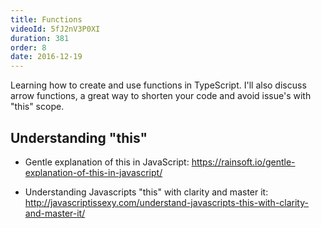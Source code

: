 ```yaml
---
title: Functions
videoId: 5fJ2nV3P0XI
duration: 381
order: 8
date: 2016-12-19
---
```


Learning how to create and use functions in TypeScript. I'll also discuss arrow functions, a great way to shorten your code and avoid issue's with "this" scope.

## Understanding "this"
* Gentle explanation of this in JavaScript: <a href="https://rainsoft.io/gentle-explanation-of-this-in-javascript/" target="_blank">https://rainsoft.io/gentle-explanation-of-this-in-javascript/</a>

* Understanding Javascripts "this" with clarity and master it: 
<a href="http://javascriptissexy.com/understand-javascripts-this-with-clarity-and-master-it/" target="_blank">http://javascriptissexy.com/understand-javascripts-this-with-clarity-and-master-it/</a>
